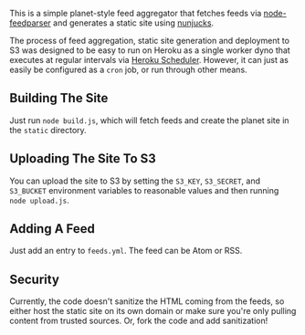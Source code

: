This is a simple planet-style feed aggregator that fetches feeds via
[node-feedparser][] and generates a static site using [nunjucks][].

The process of feed aggregation, static site generation and
deployment to S3 was designed to be easy to run on Heroku as a single worker
dyno that executes at regular intervals via [Heroku Scheduler][]. However,
it can just as easily be configured as a `cron` job, or run through other
means.

## Building The Site

Just run `node build.js`, which will fetch feeds and create the
planet site in the `static` directory.

## Uploading The Site To S3

You can upload the site to S3 by setting the `S3_KEY`, `S3_SECRET`, and
`S3_BUCKET` environment variables to reasonable values and then running
`node upload.js`.

## Adding A Feed

Just add an entry to `feeds.yml`. The feed can be Atom or RSS.

## Security

Currently, the code doesn't sanitize the HTML coming from the feeds, so either
host the static site on its own domain or make sure you're only pulling
content from trusted sources. Or, fork the code and add sanitization!

  [node-feedparser]: https://github.com/danmactough/node-feedparser#readme
  [nunjucks]: http://nunjucks.jlongster.com/
  [Heroku Scheduler]: https://devcenter.heroku.com/articles/scheduler
